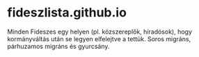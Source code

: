 # fideszlista.github.io
Minden Fideszes egy helyen (pl. közszereplők, híradósok), hogy kormányváltás után se legyen elfelejtve a tettük. Soros migráns, párhuzamos migráns és gyurcsány.
